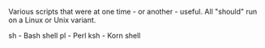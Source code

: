 <p>Various scripts that were at one time - or another - useful.
All "should" run on a Linux or Unix variant.</p>
<p>sh - Bash shell
pl - Perl
ksh - Korn shell</p>